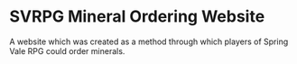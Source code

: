 # SVRPG Mineral Ordering Website
A website which was created as a method through which players of Spring Vale RPG could order minerals.
